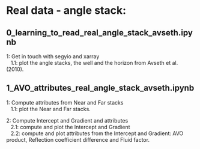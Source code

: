 # Real data - angle stack:

## 0_learning_to_read_real_angle_stack_avseth.ipynb

  1: Get in touch with segyio and xarray\
  &nbsp;&nbsp;&nbsp;1.1: plot the angle stacks, the well and the horizon from Avseth et al. (2010).
  
## 1_AVO_attributes_real_angle_stack_avseth.ipynb

  1: Compute attributes from Near and Far stacks\
  &nbsp;&nbsp;&nbsp;1.1: plot the Near and Far stacks.
  
  2: Compute Intercept and Gradient and attributes  
  &nbsp;&nbsp;&nbsp;2.1: compute and plot the Intercept and Gradient\
  &nbsp;&nbsp;&nbsp;2.2: compute and plot attributes from the Intercept and Gradient: AVO product, Reflection coefficient difference and Fluid factor.
